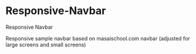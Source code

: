 # Responsive-Navbar
Responsive Navbar

Responsive sample navbar based on masaischool.com navbar (adjusted for large screens and small screens)

